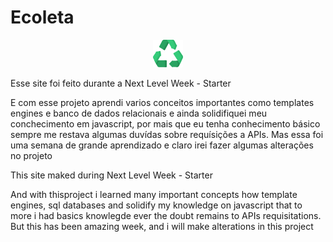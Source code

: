   # Ecoleta 
  <center>
    <img src="https://github.com/AlexGabrielSilveira/Ecoleta/blob/master/public/assets/logo.png?raw=true">
  </center>

Esse site foi feito durante a Next Level Week - Starter

E com esse projeto aprendi varios conceitos importantes como templates engines e banco de dados relacionais e
ainda solidifiquei meu conchecimento em javascript, por mais que eu tenha conhecimento básico sempre me restava algumas
duvídas sobre requísições a APIs. 
  Mas essa foi uma semana de grande aprendizado e claro irei fazer algumas alterações no projeto
  
  
  
This site maked during Next Level Week - Starter

And with thisproject i learned many important concepts how template engines,  sql databases and solidify my 
knowledge on javascript that to more i had basics knowlegde ever the doubt remains to APIs requisitations.
  But this has been amazing week, and i will make alterations in this project


